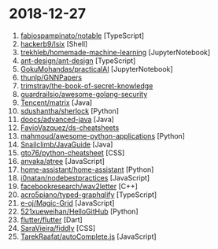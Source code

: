 # 2018-12-27

1. [fabiospampinato/notable](https://github.com/fabiospampinato/notable "The markdown-based note-taking app that doesn't suck.") [TypeScript]
2. [hackerb9/lsix](https://github.com/hackerb9/lsix "Like ls, but for images. Shows thumbnails in terminal using sixel graphics.") [Shell]
3. [trekhleb/homemade-machine-learning](https://github.com/trekhleb/homemade-machine-learning "🤖 Python examples of popular machine learning algorithms with interactive Jupyter demos and math being explained") [JupyterNotebook]
4. [ant-design/ant-design](https://github.com/ant-design/ant-design "🐜 A UI Design Language") [TypeScript]
5. [GokuMohandas/practicalAI](https://github.com/GokuMohandas/practicalAI "📚A practical approach to learning machine learning.") [JupyterNotebook]
6. [thunlp/GNNPapers](https://github.com/thunlp/GNNPapers "Must-read papers on graph neural network (GNN)") 
7. [trimstray/the-book-of-secret-knowledge](https://github.com/trimstray/the-book-of-secret-knowledge "💫 A collection of awesome lists, manuals, blogs, hacks, one-liners, cli/web tools and more. Especially for System and Network Administrators, DevOps, Pentesters or Security Researchers.") 
8. [guardrailsio/awesome-golang-security](https://github.com/guardrailsio/awesome-golang-security "Awesome golang Security resources") 
9. [Tencent/matrix](https://github.com/Tencent/matrix "Matrix is a plugin style, non-invasive APM system developed by WeChat.") [Java]
10. [sdushantha/sherlock](https://github.com/sdushantha/sherlock "🔎 Find usernames across over 75 social networks") [Python]
11. [doocs/advanced-java](https://github.com/doocs/advanced-java "😮 互联网 Java 工程师进阶知识完全扫盲") [Java]
12. [FavioVazquez/ds-cheatsheets](https://github.com/FavioVazquez/ds-cheatsheets "List of Data Science Cheatsheets to rule the world") 
13. [mahmoud/awesome-python-applications](https://github.com/mahmoud/awesome-python-applications "💿 Free software that works great, and also happens to be open-source Python.") [Python]
14. [Snailclimb/JavaGuide](https://github.com/Snailclimb/JavaGuide "【Java学习+面试指南】 一份涵盖大部分Java程序员所需要掌握的核心知识。") [Java]
15. [gto76/python-cheatsheet](https://github.com/gto76/python-cheatsheet "Comprehensive Python Cheatsheet") [CSS]
16. [anvaka/atree](https://github.com/anvaka/atree "Just a simple Christmas tree, based on reddit story") [JavaScript]
17. [home-assistant/home-assistant](https://github.com/home-assistant/home-assistant "🏡 Open source home automation that puts local control and privacy first") [Python]
18. [i0natan/nodebestpractices](https://github.com/i0natan/nodebestpractices "The largest Node.JS best practices list (November 2018)") [JavaScript]
19. [facebookresearch/wav2letter](https://github.com/facebookresearch/wav2letter "Facebook AI Research Automatic Speech Recognition Toolkit") [C++]
20. [acro5piano/typed-graphqlify](https://github.com/acro5piano/typed-graphqlify "A TypeScript to GraphQL conversion tool without losing type information. Better TypeScript + GraphQL experience.") [TypeScript]
21. [e-oj/Magic-Grid](https://github.com/e-oj/Magic-Grid "A simple, lightweight Javascript library for dynamic grid layouts.") [JavaScript]
22. [521xueweihan/HelloGitHub](https://github.com/521xueweihan/HelloGitHub "分享 GitHub 上有趣、入门级的开源项目，帮你找到编程的乐趣。欢迎推荐、自荐项目，让更多人知道你的项目⭐️") [Python]
23. [flutter/flutter](https://github.com/flutter/flutter "Flutter makes it easy and fast to build beautiful mobile apps.") [Dart]
24. [SaraVieira/fiddly](https://github.com/SaraVieira/fiddly "Create beautiful and simple HTML pages from your Readme.md files") [CSS]
25. [TarekRaafat/autoComplete.js](https://github.com/TarekRaafat/autoComplete.js "Simple autocomplete pure vanilla Javascript library.") [JavaScript]
